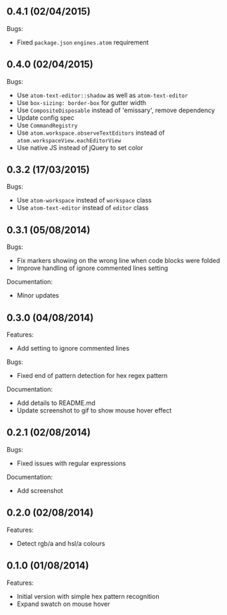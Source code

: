 ## 0.4.1 (02/04/2015)

Bugs:

* Fixed `package.json` `engines.atom` requirement

## 0.4.0 (02/04/2015)

Bugs:

* Use `atom-text-editor::shadow` as well as `atom-text-editor`
* Use `box-sizing: border-box` for gutter width
* Use `CompositeDisposable` instead of 'emissary', remove dependency
* Update config spec
* Use `CommandRegistry`
* Use `atom.workspace.observeTextEditors` instead of `atom.workspaceView.eachEditorView`
* Use native JS instead of jQuery to set color

## 0.3.2 (17/03/2015)

Bugs:

* Use `atom-workspace` instead of `workspace` class
* Use `atom-text-editor` instead of `editor` class

## 0.3.1 (05/08/2014)

Bugs:

* Fix markers showing on the wrong line when code blocks were folded
* Improve handling of ignore commented lines setting

Documentation:

* Minor updates

## 0.3.0 (04/08/2014)

Features:

* Add setting to ignore commented lines

Bugs:

* Fixed end of pattern detection for hex regex pattern

Documentation:

* Add details to README.md
* Update screenshot to gif to show mouse hover effect

## 0.2.1 (02/08/2014)

Bugs:

* Fixed issues with regular expressions

Documentation:

* Add screenshot

## 0.2.0 (02/08/2014)

Features:

* Detect rgb/a and hsl/a colours

## 0.1.0 (01/08/2014)

Features:

* Initial version with simple hex pattern recognition
* Expand swatch on mouse hover
